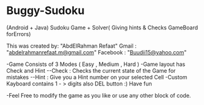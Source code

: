 # Buggy-Sudoku
(Android + Java) Sudoku Game + Solver( Giving hints  &amp; Checks GameBoard forErrors)

This was created by: "AbdElRahman Refaat"
Gmail : "abdelrahmanrefaat.m@gmail.com"
Facebook : "Buudii15@yahoo.com"


-Game Consists of 3 Modes ( Easy , Medium , Hard ) 
-Game layout has Check and Hint 
 --Check : Checks the current state of the Game for mistakes 
 --Hint  : Give you a Hint number on your selected Cell
-Custom Kayboard contains 1 - > digits also DEL button :) Have fun

-Feel Free to modify the game as you like or use any other block of code.

